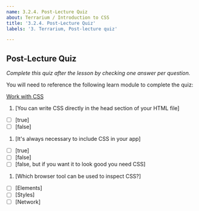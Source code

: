 ```yaml
---
name: 3.2.4. Post-Lecture Quiz
about: Terrarium / Introduction to CSS
title: '3.2.4. Post-Lecture Quiz'
labels: '3. Terrarium, Post-lecture quiz'

---
```

## Post-Lecture Quiz

*Complete this quiz after the lesson by checking one answer per question.*

You will need to reference the following learn module to complete the quiz:

[Work with CSS](https://docs.microsoft.com/en-us/learn/modules/build-simple-website/4-css-basics)

1. [You can write CSS directly in the head section of your HTML file]

- [ ] [true]
- [ ] [false]

1. [It's always necessary to include CSS in your app]

- [ ] [true]
- [ ] [false]
- [ ] [false, but if you want it to look good you need CSS]

1. [Which browser tool can be used to inspect CSS?]
- [ ] [Elements]
- [ ] [Styles]
- [ ] [Network]
